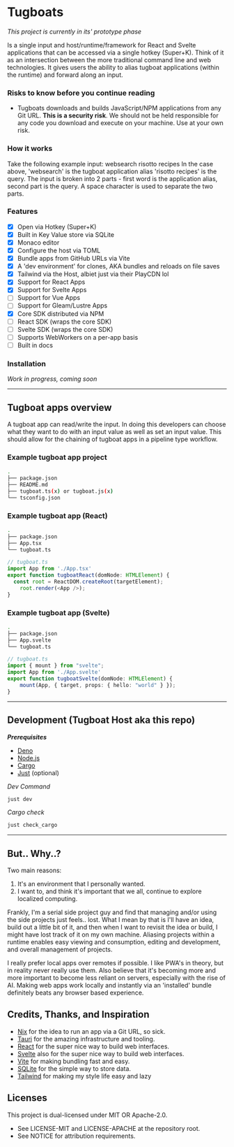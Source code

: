 # Tugboats
_This project is currently in its' prototype phase_

Is a single input and host/runtime/framework for React and Svelte applications that can be accessed via a single hotkey (Super+K). Think of it as an intersection between the more traditional command line and web technologies. It gives users the ability to alias tugboat applications (within the runtime) and forward along an input.

### Risks to know before you continue reading
- Tugboats downloads and builds JavaScript/NPM applications from any Git URL. **This is a security risk**. We should not be held responsible for any code you download and execute on your machine. Use at your own risk.

### How it works
Take the following example input: websearch risotto recipes
In the case above, 'websearch' is the tugboat application alias 'risotto recipes' is the query. The input is broken into 2 parts - first word is the application alias, second part is the query. A space character is used to separate the two parts.

### Features
- [x] Open via Hotkey (Super+K)
- [x] Built in Key Value store via SQLite
- [x] Monaco editor
- [x] Configure the host via TOML
- [x] Bundle apps from GitHub URLs via Vite
- [x] A 'dev environment' for clones, AKA bundles and reloads on file saves
- [x] Tailwind via the Host, albiet just via their PlayCDN lol
- [x] Support for React Apps
- [x] Support for Svelte Apps
- [ ] Support for Vue Apps
- [ ] Support for Gleam/Lustre Apps
- [x] Core SDK distributed via NPM
- [ ] React SDK (wraps the core SDK)
- [ ] Svelte SDK (wraps the core SDK)
- [ ] Supports WebWorkers on a per-app basis
- [ ] Built in docs

### Installation
_Work in progress, coming soon_

---


## Tugboat apps overview

A tugboat app can read/write the input. In doing this developers can choose what they want to do with an input value as well as set an input value. This should allow for the chaining of tugboat apps in a pipeline type workflow.

### Example tugboat app project
```bash
.
├── package.json
├── README.md
├── tugboat.ts(x) or tugboat.js(x)
└── tsconfig.json
```

### Example tugboat app (React)
```bash
.
├── package.json
├── App.tsx
└── tugboat.ts
```
```typescript
// tugboat.ts
import App from './App.tsx'
export function tugboatReact(domNode: HTMLElement) {
  const root = ReactDOM.createRoot(targetElement);
	root.render(<App />);
}
```

### Example tugboat app (Svelte)
```bash
.
├── package.json
├── App.svelte
└── tugboat.ts
```
```typescript
// tugboat.ts
import { mount } from "svelte";
import App from './App.svelte'
export function tugboatSvelte(domNode: HTMLElement) {
    mount(App, { target, props: { hello: "world" } });
}
```

---


## Development (Tugboat Host aka this repo)
***Prerequisites***
- [Deno](https://deno.com/)
- [Node.js](https://nodejs.org)
- [Cargo](https://doc.rust-lang.org/cargo/)
- [Just](https://github.com/casey/just) (optional)

*Dev Command*
```bash
just dev
```
*Cargo check*
```bash
just check_cargo
```


---


## But.. Why..?
Two main reasons:
1. It's an environment that I personally wanted.
2. I want to, and think it's important that we all, continue to explore localized computing.

Frankly, I'm a serial side project guy and find that managing and/or using the side projects just feels.. lost. What I mean by that is I'll have an idea, build out a little bit of it, and then when I want to revisit the idea or build, I might have lost track of it on my own machine. Aliasing projects within a runtime enables easy viewing and consumption, editing and development, and overall management of projects.

I really prefer local apps over remotes if possible. I like PWA's in theory, but in reality never really use them. Also believe that it's becoming more and more important to become less reliant on servers, especially with the rise of AI. Making web apps work locally and instantly via an 'installed' bundle definitely beats any browser based experience.

## Credits, Thanks, and Inspiration
- [Nix](https://nixos.org/) for the idea to run an app via a Git URL, so sick.
- [Tauri](https://tauri.app/) for the amazing infrastructure and tooling.
- [React](https://reactjs.org/) for the super nice way to build web interfaces.
- [Svelte](https://svelte.dev/) also for the super nice way to build web interfaces.
- [Vite](https://vitejs.dev/) for making bundling fast and easy.
- [SQLite](https://www.sqlite.org/) for the simple way to store data.
- [Tailwind](https://tailwindcss.com/) for making my style life easy and lazy

## Licenses

This project is dual-licensed under MIT OR Apache-2.0.
- See LICENSE-MIT and LICENSE-APACHE at the repository root.
- See NOTICE for attribution requirements.
